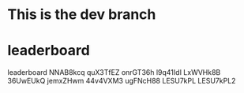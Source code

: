 # This is the dev branch
# leaderboard
leaderboard
NNAB8kcq
quX3TfEZ
onrGT36h
l9q41IdI
LxWVHk8B
36UwEUkQ
jemxZHwm
44v4VXM3
ugFNcH88
LESU7kPL
LESU7kPL2
